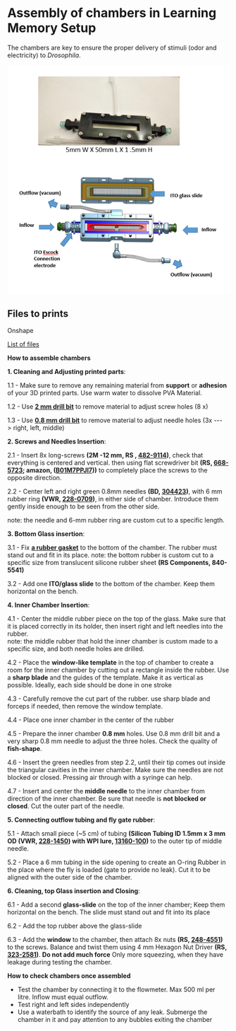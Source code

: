 # Assembly of chambers in Learning Memory Setup

The chambers are key to ensure the proper delivery of stimuli (odor and electricity) to *Drosophila*.



![IDOC-Chamber.PNG](assets/Images/IDOC-Chamber.PNG)






## **Files to prints**

Onshape

[List of files](../src/3D_printed_parts/Recording_chambers/)



**How to assemble chambers**





**1. Cleaning and Adjusting printed parts**:

1.1 - Make sure to remove any remaining material from **support** or **adhesion** of your 3D printed parts. Use warm water to dissolve PVA Material. 

1.2 - Use **[2 mm drill bit](https://www.amazon.de/-/en/FOCCTS-0-5-3-0-Rotating-Jewellery-Beeswax/dp/B07DXLFRQ8)** to remove material to adjust screw holes (8 x)

1.3 - Use **[0.8 mm drill bit](https://www.amazon.de/-/en/FOCCTS-0-5-3-0-Rotating-Jewellery-Beeswax/dp/B07DXLFRQ8)** to remove material to adjust needle holes (3x ---> right, left, middle)





**2. Screws and Needles Insertion**:

2.1 - Insert 8x long-screws **(2M -12 mm, RS , [482-9114](https://benl.rs-online.com/web/p/machine-screws/4829114))**, check that everything is centered and vertical. then using flat screwdriver bit **(RS, [668-5723](https://benl.rs-online.com/web/p/screwdriver-bit-sets/6685727); amazon, ([B01M7PPJI7](https://www.amazon.co.uk/Precision-Screwdriver-Magnetic-Macbook-Electronics/dp/B01M7PPJI7)))** to completely place the screws to the opposite direction.

2.2 - Center left and right green 0.8mm needles **(BD, [304423](https://www.farmaline.be/apotheek/bestellen/bd-microlance-3-naald-21g-1-12-rb-08x40-mm-groen-1/))**, with 6 mm rubber ring **(VWR, [228-0709](https://be.vwr.com/store/product/nl/577021/slangen-silicone))**, in either side of chamber. Introduce them gently inside enough to be seen from the other side.

note: the needle and 6-mm rubber ring are custom cut to a specific length.


**3. Bottom Glass insertion**:

3.1 - Fix **[a rubber gasket](https://benl.rs-online.com/web/p/silicone-rubber-sheets/8405541/)**  to the bottom of the chamber.  The rubber must stand out and fit in its place.
note: the bottom rubber is custom cut to a specific size from translucent silicone rubber sheet **(RS Components, 840-5541)**

3.2 - Add one **ITO/glass slide** to the bottom of the chamber. Keep them horizontal on the bench. 

**4. Inner Chamber Insertion**:

4.1 - Center the middle rubber piece on the top of the glass. Make sure that it is placed correctly in its holder, then insert right and left needles into the rubber.   
note: the middle rubber that hold the inner chamber is custom made to a specific size, and both needle holes are drilled.
  

4.2 - Place the **window-like template** in the top of chamber to create  a room for the inner chamber by cutting out a rectangle inside the rubber. Use a **sharp blade** and the guides of the template. Make it as vertical as possible. Ideally, each side should be done in one stroke

4.3 - Carefully remove the cut part of the rubber. use sharp blade and forceps if needed, then remove the window template.

4.4 - Place one inner chamber in the center of the rubber  

4.5 - Prepare the inner chamber **0.8 mm** holes. Use 0.8 mm drill bit and a very sharp 0.8 mm needle to adjust the three holes. Check the quality of **fish-shape**.  

4.6 - Insert the green needles from step 2.2, until their tip comes out inside the triangular cavities in the inner chamber. Make sure the needles are not blocked or closed. Pressing air through with a syringe can help.

4.7 - Insert and center the **middle needle** to the inner chamber from direction of the inner chamber. Be sure that needle is **not blocked or closed**. Cut the outer part of the needle. 



**5. Connecting outflow tubing and fly gate rubber**:

5.1 - Attach small piece (~5 cm) of tubing **(Silicon Tubing ID 1.5mm x 3 mm OD (VWR, [228-1450](https://be.vwr.com/store/catalog/product.jsp?catalog_number=228-1450)) with WPI lure, [13160-100](https://www.wpiinc.com/13160-100-male-luer-fitting-for-1-16-id-tubing))** to the outer tip of middle needle.

5.2 - Place a 6 mm tubing in the side opening to create an O-ring Rubber in the place where the fly is loaded (gate to provide no leak). Cut it to be aligned with the outer side of the chamber. 



**6. Cleaning, top Glass insertion and Closing**:

6.1 - Add a second **glass-slide** on the top of the inner chamber; Keep them horizontal on the bench. The slide must stand out and fit into its place 

6.2 - Add the top rubber above the glass-slide 

6.3 - Add the **window** to the chamber, then attach 8x nuts **(RS, [248-4551](https://benl.rs-online.com/web/p/hex-nuts/2484551/))** to the screws. Balance and twist them using 4 mm Hexagon Nut Driver **(RS, [323-2581](https://benl.rs-online.com/web/p/nut-drivers/3232581))**. **Do not add much force** Only more squeezing, when they have leakage during testing the chamber.



**How to check chambers once assembled**

* Test the chamber by connecting it to the flowmeter. Max 500 ml per litre.  Inflow must equal outflow.
* Test right and left sides independently  
* Use a waterbath to identify the source of any leak. Submerge the chamber in it and pay attention to any bubbles exiting the chamber
